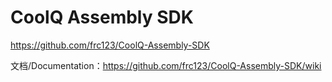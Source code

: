 # CoolQ Assembly SDK

https://github.com/frc123/CoolQ-Assembly-SDK

文档/Documentation：https://github.com/frc123/CoolQ-Assembly-SDK/wiki
